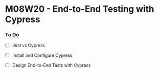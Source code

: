 # M08W20 - End-to-End Testing with Cypress

### To Do
- [ ] Jest vs Cypress
- [ ] Install and Configure Cypress
- [ ] Design End-to-End Tests with Cypress









































